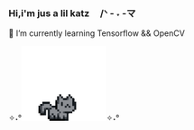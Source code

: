 ### Hi,i'm jus a lil katz ㅤ/ᐠ - ˕ -マ
🌱 I’m currently learning Tensorflow && OpenCV 

 
 ✧˖°<img src="https://github.com/Shireenaliza/Shireenaliza/blob/main/pixel-cat.gif" width="150px">✧˖°
<!--
**Shireenaliza/Shireenaliza** is a ✨ _special_ ✨ repository because its `README.md` (this file) appears on your GitHub profile.

Here are some ideas to get you started:

- 🔭 I’m currently working on ...
- 🌱 I’m currently learning ...
- 👯 I’m looking to collaborate on ...
- 🤔 I’m looking for help with ...
- 💬 Ask me about ...
- 📫 How to reach me: ...
- 😄 Pronouns: ...
- ⚡ Fun fact: ...
-->
